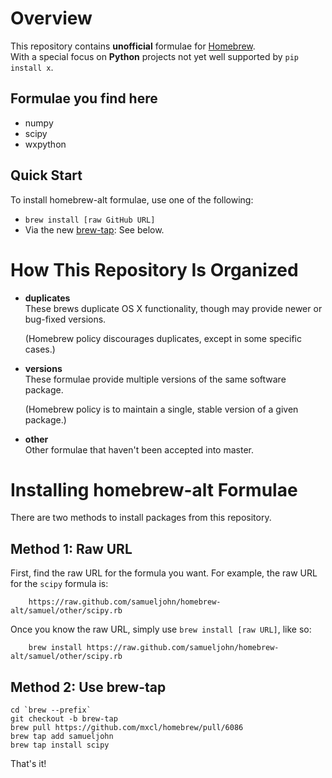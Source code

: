 # Overview

This repository contains **unofficial** formulae for [Homebrew](https://github.com/mxcl/homebrew).  
With a special focus on **Python** projects not yet well supported by `pip install x`.

## Formulae you find here
* numpy
* scipy
* wxpython

## Quick Start

To install homebrew-alt formulae, use one of the following:

 * `brew install [raw GitHub URL]`
 * Via the new [brew-tap](https://github.com/mxcl/homebrew/pull/6086): See below.



# How This Repository Is Organized

  *   **duplicates**<br>
      These brews duplicate OS X functionality, though may provide newer or
      bug-fixed versions.  

      (Homebrew policy discourages duplicates, except in some specific cases.)

  *   **versions**<br>
      These formulae provide multiple versions of the same software package.

      (Homebrew policy is to maintain a single, stable version of a given
      package.)

  *   **other**<br>
      Other formulae that haven't been accepted into master.



# Installing homebrew-alt Formulae

There are two methods to install packages from this repository.


## Method 1: Raw URL

First, find the raw URL for the formula you want. For example, the raw URL for
the `scipy` formula is:

```
    https://raw.github.com/samueljohn/homebrew-alt/samuel/other/scipy.rb
```

Once you know the raw URL, simply use `brew install [raw URL]`, like so:

```
    brew install https://raw.github.com/samueljohn/homebrew-alt/samuel/other/scipy.rb
```


## Method 2: Use brew-tap

    cd `brew --prefix`  
    git checkout -b brew-tap  
    brew pull https://github.com/mxcl/homebrew/pull/6086  
    brew tap add samueljohn  
    brew tap install scipy  



That's it!
